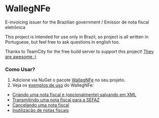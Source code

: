 ﻿WallegNFe
=========
E-invoicing issuer for the Brazilian government / Emissor de nota fiscal eletrônica

This project is intended for use only in Brazil, so project is all written in Portuguese, but feel free to ask questions in english too.

Thanks to TeamCity for the free build server to support this project! [They are awesome :)](http://teamcity.codebetter.com/)

### Como Usar?
1. Adicione via NuGet o pacote [WallegNFe](https://www.nuget.org/packages/WallegNFe/) no seu projeto.
2. Veja os [exemplos de uso](https://github.com/leonardiwagner/WallegNFe/wiki) do WallegNFe:

- [Criando uma nota fiscal e (opcionalmente) salvando em XML](https://github.com/leonardiwagner/WallegNFe/wiki/Criando-uma-nota-fiscal-eletr%C3%B4nica-e-salvando-em-XML)
- [Transmitindo uma nota fiscal para a SEFAZ](https://github.com/leonardiwagner/WallegNFe/wiki/Transmitindo-uma-nota-para-a-SEFAZ)
- [Cancelando uma nota fiscal](https://github.com/leonardiwagner/WallegNFe/wiki/Cancelando-uma-nota)
- [Inutilização de notas fiscais](https://github.com/leonardiwagner/WallegNFe/wiki/Inutilizando-notas)

